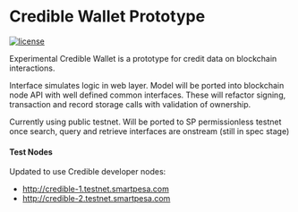 # Credible Wallet Prototype

[![license](https://img.shields.io/github/license/cosmos/cosmos-sdk.svg)](blob/master/LICENSE)

Experimental Credible Wallet is a prototype for credit data on blockchain interactions. 

Interface simulates logic in web layer. Model will be ported into blockchain node API with well defined common interfaces. These will refactor signing, transaction and record storage calls with validation of ownership.

Currently using public testnet. Will be ported to SP permissionless testnet once search, query and retrieve interfaces are onstream (still in spec stage)

#### Test Nodes

Updated to use Credible developer nodes:
- http://credible-1.testnet.smartpesa.com
- http://credible-2.testnet.smartpesa.com
